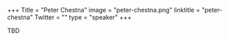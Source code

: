 +++
Title = "Peter Chestna"
image = "peter-chestna.png"
linktitle = "peter-chestna"
Twitter = ""
type = "speaker"
+++

TBD